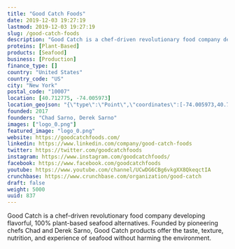 ```yaml
---
title: "Good Catch Foods"
date: 2019-12-03 19:27:19
lastmod: 2019-12-03 19:27:19
slug: /good-catch-foods
description: "Good Catch is a chef-driven revolutionary food company developing flavorful, 100% plant-based seafood alternatives. Founded by pioneering chefs Chad and Derek Sarno, Good Catch products offer the taste, texture, nutrition, and experience of seafood without harming the environment."
proteins: [Plant-Based]
products: [Seafood]
business: [Production]
finance_type: []
country: "United States"
country_code: "US"
city: "New York"
postal_code: "10007"
location: [40.712775, -74.005973]
location_geojson: "{\"type\":\"Point\",\"coordinates\":[-74.005973,40.712775]}"
founded: 2017
founders: "Chad Sarno, Derek Sarno"
images: ["logo_0.png"]
featured_image: "logo_0.png"
website: https://goodcatchfoods.com/
linkedin: https://www.linkedin.com/company/good-catch-foods
twitter: https://twitter.com/goodcatchfoods
instagram: https://www.instagram.com/goodcatchfoods/
facebook: https://www.facebook.com/goodcatchfoods
youtube: https://www.youtube.com/channel/UCwDG6CBg6vkgXX8QkeqctIA
crunchbase: https://www.crunchbase.com/organization/good-catch
draft: false
weight: 5000
uuid: 837
---
```

Good Catch is a chef-driven revolutionary food company developing flavorful, 100% plant-based seafood alternatives. Founded by pioneering chefs Chad and Derek Sarno, Good Catch products offer the taste, texture, nutrition, and experience of seafood without harming the environment.
